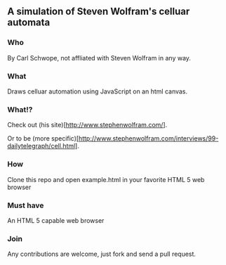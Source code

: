 ## A simulation of Steven Wolfram's celluar automata

### Who

By Carl Schwope, not affliated with Steven Wolfram in any way.

### What

Draws celluar automation using JavaScript on an html canvas.

### What!?

Check out (his site)[http://www.stephenwolfram.com/].

Or to be (more specific)[http://www.stephenwolfram.com/interviews/99-dailytelegraph/cell.html].

### How

Clone this repo and open example.html in your favorite HTML 5 web browser

### Must have

An HTML 5 capable web browser

### Join

Any contributions are welcome, just fork and send a pull request.
